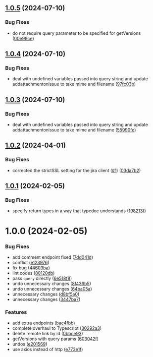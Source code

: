 ## [1.0.5](https://github.com/Aeolun/ts-jira-client/compare/v1.0.4...v1.0.5) (2024-07-10)


### Bug Fixes

* do not require query parameter to be specified for getVersions ([00e99ce](https://github.com/Aeolun/ts-jira-client/commit/00e99ce7d1463d9db0b3aa873697a0b072ddecb9))

## [1.0.4](https://github.com/Aeolun/ts-jira-client/compare/v1.0.3...v1.0.4) (2024-07-10)


### Bug Fixes

* deal with undefined variables passed into query string and update addattachmentonissue to take mime and filename ([97fc03b](https://github.com/Aeolun/ts-jira-client/commit/97fc03b83150cce1d1f91bfd05618646f9ada35e))

## [1.0.3](https://github.com/Aeolun/ts-jira-client/compare/v1.0.2...v1.0.3) (2024-07-10)


### Bug Fixes

* deal with undefined variables passed into query string and update addattachmentonissue to take mime and filename ([55990fe](https://github.com/Aeolun/ts-jira-client/commit/55990fe2967c56227cef87dd862360d1cfb0e072))

## [1.0.2](https://github.com/Aeolun/ts-jira-client/compare/v1.0.1...v1.0.2) (2024-04-01)


### Bug Fixes

* corrected the strictSSL setting for the jira client ([#1](https://github.com/Aeolun/ts-jira-client/issues/1)) ([03da7b2](https://github.com/Aeolun/ts-jira-client/commit/03da7b209aae320cd2499901e53fc6a716bd0f19))

## [1.0.1](https://github.com/Aeolun/ts-jira-client/compare/v1.0.0...v1.0.1) (2024-02-05)


### Bug Fixes

* specify return types in a way that typedoc understands ([198213f](https://github.com/Aeolun/ts-jira-client/commit/198213f9c36f566d0750f40ce812bfb7e696745f))

# 1.0.0 (2024-02-05)


### Bug Fixes

* add comment endpoint fixed ([7dd041d](https://github.com/Aeolun/ts-jira-client/commit/7dd041dc639e308abbcbf7ea3c6c048e45b91e84))
* conflict ([e123976](https://github.com/Aeolun/ts-jira-client/commit/e123976f7b690518efde2a4b24dfc3814eb6097f))
* fix bug ([44603ba](https://github.com/Aeolun/ts-jira-client/commit/44603bab7ca203c8f66918cf244cf65e8f2c52db))
* lint codes ([80120db](https://github.com/Aeolun/ts-jira-client/commit/80120dbacf3823416771b548421ce08b00b1234d))
* pass `query` directly ([6e518f8](https://github.com/Aeolun/ts-jira-client/commit/6e518f84352cbc66d857312011c1df85c0a39bae))
* undo unnecessary changes ([8f436b5](https://github.com/Aeolun/ts-jira-client/commit/8f436b569a503a7d0b247614057d169b8058bdcd))
* undo unnecessary changes ([64ba05a](https://github.com/Aeolun/ts-jira-client/commit/64ba05a54167c7c2d5a21fce085632011c73fa17))
* unnecessary changes ([d8bf5a0](https://github.com/Aeolun/ts-jira-client/commit/d8bf5a08de948afdc052dde577a1ce71f46b91e5))
* unnecessary changes ([3447ba7](https://github.com/Aeolun/ts-jira-client/commit/3447ba7fc51a637a6801a53e8bab8089c2ba6d7d))


### Features

* add extra endpoints ([bac4fbb](https://github.com/Aeolun/ts-jira-client/commit/bac4fbb3393c44be92174016712db98bd1fd5a59))
* complete overhaul to Typescript ([30292a3](https://github.com/Aeolun/ts-jira-client/commit/30292a35d05e53b790bdb004e624a4468bf0dd20))
* delete remote link by id ([0bbce93](https://github.com/Aeolun/ts-jira-client/commit/0bbce93749ab0a13ac86df35e4f0f7e97a54c5e4))
* getVersions with query params ([603042f](https://github.com/Aeolun/ts-jira-client/commit/603042f1b072767591bf4cddaab77c93c9046ca5))
* undos ([e201569](https://github.com/Aeolun/ts-jira-client/commit/e201569e8472953eb099e48916f891b207d1b1be))
* use axios instead of http ([e773e1f](https://github.com/Aeolun/ts-jira-client/commit/e773e1f36041fb0cac8ba565656d9d06d252199e))
